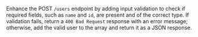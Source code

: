 Enhance the POST `/users` endpoint by adding input validation to check if required fields, such as `name` and `id`, are present and of the correct type. If validation fails, return a `400 Bad Request` response with an error message; otherwise, add the valid user to the array and return it as a JSON response.
